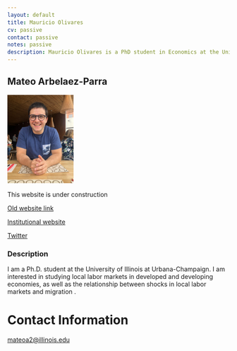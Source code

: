 ```yaml
---
layout: default
title: Mauricio Olivares
cv: passive
contact: passive
notes: passive
description: Mauricio Olivares is a PhD student in Economics at the University of Illinois. Currently based in Urbana, Illinois.
---
```

## Mateo Arbelaez-Parra
<img src="WOKBogota.jpeg" width = "150">

This website is under construction


[Old website link ](https://sites.google.com/view/mateoarbe/main)

[Institutional website ](https://economics.illinois.edu/profile/mateoa2)

[Twitter](https://twitter.com/mateoarbeparra)





### Description

I am a Ph.D. student at the University of Illinois at Urbana-Champaign. I am interested in studying local labor markets in developed and developing economies, as well as the relationship between shocks in local labor markets and migration .


# Contact Information
mateoa2@illinois.edu
